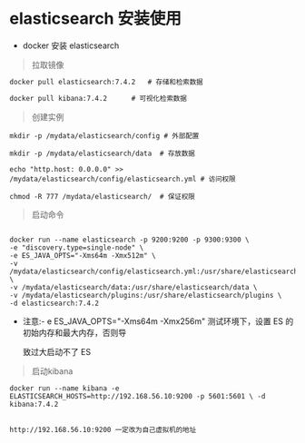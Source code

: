 # elasticsearch 安装使用

- docker 安装 elasticsearch

> 拉取镜像

```xml
docker pull elasticsearch:7.4.2   # 存储和检索数据

docker pull kibana:7.4.2      # 可视化检索数据
```

> 创建实例

```linux
mkdir -p /mydata/elasticsearch/config # 外部配置

mkdir -p /mydata/elasticsearch/data  # 存放数据

echo "http.host: 0.0.0.0" >> /mydata/elasticsearch/config/elasticsearch.yml # 访问权限

chmod -R 777 /mydata/elasticsearch/  # 保证权限
```

> 启动命令

```linux

docker run --name elasticsearch -p 9200:9200 -p 9300:9300 \ 
-e "discovery.type=single-node" \
-e ES_JAVA_OPTS="-Xms64m -Xmx512m" \ 
-v /mydata/elasticsearch/config/elasticsearch.yml:/usr/share/elasticsearch/config/elasticsearch.yml \ 
-v /mydata/elasticsearch/data:/usr/share/elasticsearch/data \ 
-v /mydata/elasticsearch/plugins:/usr/share/elasticsearch/plugins \ 
-d elasticsearch:7.4.2
```

- 注意:-   e ES_JAVA_OPTS="-Xms64m -Xmx256m"  测试环境下，设置 ES 的初始内存和最大内存，否则导 

  致过大启动不了 ES 

> 启动kibana

```linux
docker run --name kibana -e ELASTICSEARCH_HOSTS=http://192.168.56.10:9200 -p 5601:5601 \ -d kibana:7.4.2 


http://192.168.56.10:9200 一定改为自己虚拟机的地址
```


